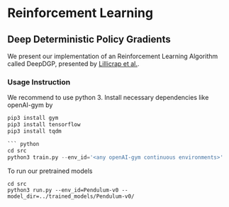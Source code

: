 # Reinforcement Learning
## Deep Deterministic Policy Gradients

We present our implementation of an Reinforcement Learning Algorithm called DeepDGP, presented by [Lillicrap et
al.](https://arxiv.org/abs/1509.02971).

### Usage Instruction
We recommend to use python 3.
Install necessary dependencies like openAI-gym by
``` python
pip3 install gym
pip3 install tensorflow
pip3 install tqdm

``` python
cd src
python3 train.py --env_id='<any openAI-gym continuous environments>'
```

To run our pretrained models
```
cd src
python3 run.py --env_id=Pendulum-v0 --model_dir=../trained_models/Pendulum-v0/
```

